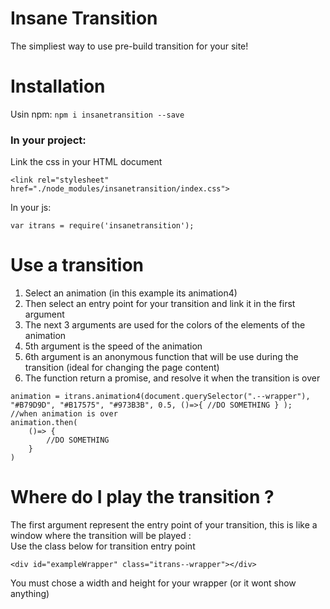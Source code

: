 # Insane Transition

The simpliest way to use pre-build transition for your site!

# Installation
Usin npm:
`npm i insanetransition --save`

### In your project: 

Link the css in your HTML document
```
<link rel="stylesheet" href="./node_modules/insanetransition/index.css">
```

In your js:
```
var itrans = require('insanetransition');
```

# Use a transition
1. Select an animation (in this example its animation4)
2. Then select an entry point for your transition and link it in the first argument
3. The next 3 arguments are used for the colors of the elements of the animation
4. 5th argument is the speed of the animation
5. 6th argument is an anonymous function that will be use during the transition (ideal for changing the page content)
6. The function return a promise, and resolve it when the transition is over

```
animation = itrans.animation4(document.querySelector(".--wrapper"), "#B79D9D", "#B17575", "#973B3B", 0.5, ()=>{ //DO SOMETHING } );
//when animation is over
animation.then(
    ()=> {
        //DO SOMETHING
    }
)
```

# Where do I play the transition ?
The first argument represent the entry point of your transition, this is like a window where the transition will be played :  
Use the class below for transition entry point

```
<div id="exampleWrapper" class="itrans--wrapper"></div>
```

You must chose a width and height for your wrapper (or it wont show anything)